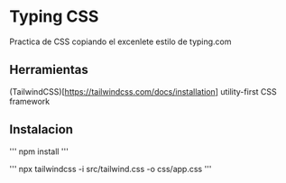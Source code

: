 # Typing CSS

Practica de CSS copiando el excenlete estilo de typing.com

## Herramientas

(TailwindCSS)[https://tailwindcss.com/docs/installation] utility-first CSS framework


## Instalacion

''' npm install '''

''' npx tailwindcss -i src/tailwind.css -o css/app.css '''